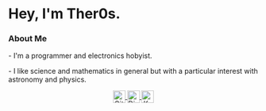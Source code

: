 <h1> Hey, I'm Ther0s. </h1>

<h3>About Me</h3>
    <p>- I'm a programmer and electronics hobyist. <br></p>
    <p>- I like science and mathematics in general but with a particular interest with astronomy and physics.</p>
<p align="center">
    <a href="https://github.com/Myoozik">
        <img align="center" src="https://cdn.jsdelivr.net/npm/simple-icons@4.9.0/icons/github.svg" alt="Github" height="25" width="25"/>
    </a>
    <a href="https://discord.com/invite/VS6jP4GDD3">
        <img align="center" src="https://cdn.jsdelivr.net/npm/simple-icons@4.9.0/icons/discord.svg" alt="Discord" height="25" width="25"/>
    </a>
    <a href="https://keybase.io/theros">
        <img align="center" src="https://cdn.jsdelivr.net/npm/simple-icons@4.9.0/icons/keybase.svg" alt="Keybase" height="25" width="25"/>
    </a>
</p>    
